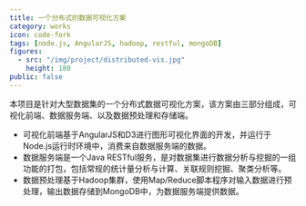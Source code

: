```yaml
---
title: 一个分布式的数据可视化方案
category: works
icon: code-fork
tags: [node.js, AngularJS, hadoop, restful, mongoDB]
figures:
  - src: "/img/project/distributed-vis.jpg"
    height: 180
public: false
---
```


本项目是针对大型数据集的一个分布式数据可视化方案，该方案由三部分组成，可视化前端、数据服务端、以及数据预处理和存储端。

- 可视化前端基于AngularJS和D3进行图形可视化界面的开发，并运行于Node.js运行时环境中，消费来自数据服务端的数据。
- 数据服务端是一个Java RESTful服务，是对数据集进行数据分析与挖掘的一组功能的打包，包括常规的统计量分析与计算、关联规则挖掘、聚类分析等。
- 数据预处理基于Hadoop集群，使用Map/Reduce脚本程序对输入数据进行预处理，输出数据存储到MongoDB中，为数据服务端提供数据。
